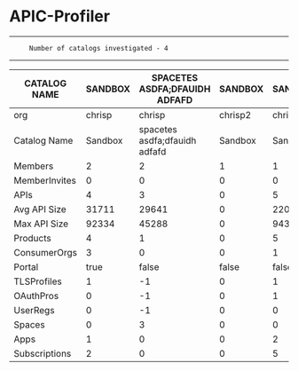 # APIC-Profiler


--------------------------------------------------------------------------------------------------------
 		 Number of catalogs investigated - 4  
--------------------------------------------------------------------------------------------------------

| CATALOG NAME  | SANDBOX | SPACETES ASDFA;DFAUIDH ADFAFD | SANDBOX | SANDBOX |
|---------------|---------|-------------------------------|---------|---------|
| org           | chrisp  | chrisp                        | chrisp2 | chrisp3 |
| Catalog Name  | Sandbox | spacetes asdfa;dfauidh adfafd | Sandbox | Sandbox |
| Members       |       2 |                             2 |       1 |       1 |
| MemberInvites |       0 |                             0 |       0 |       0 |
| APIs          |       4 |                             3 |       0 |       5 |
| Avg API Size  |   31711 |                         29641 |       0 |  220682 |
| Max API Size  |   92334 |                         45288 |       0 |  943514 |
| Products      |       4 |                             1 |       0 |       5 |
| ConsumerOrgs  |       3 |                             0 |       0 |       1 |
| Portal        | true    | false                         | false   | false   |
| TLSProfiles   |       1 |                            -1 |       0 |       1 |
| OAuthPros     |       0 |                            -1 |       0 |       1 |
| UserRegs      |       0 |                            -1 |       0 |       0 |
| Spaces        |       0 |                             3 |       0 |       0 |
| Apps          |       1 |                             0 |       0 |       2 |
| Subscriptions |       2 |                             0 |       0 |       5 |

